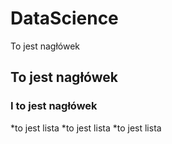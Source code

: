 DataScience
===========
To jest nagłówek
## To jest nagłówek
### I to jest nagłówek
*to jest lista *to jest lista *to jest lista
